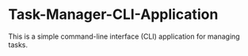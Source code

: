 # Task-Manager-CLI-Application
This is a simple command-line interface (CLI) application for managing tasks.
